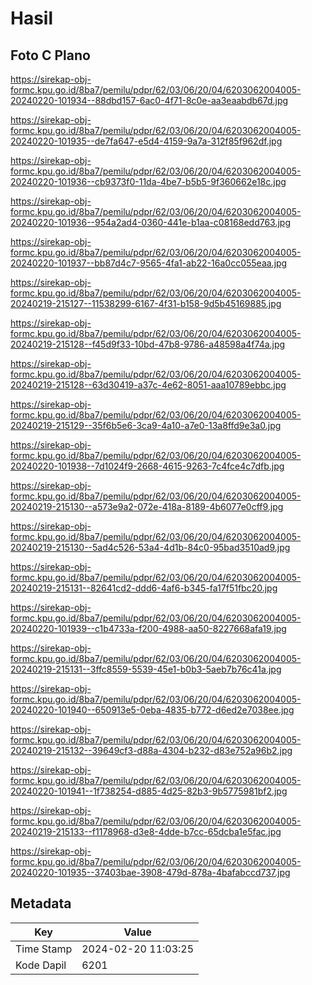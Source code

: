 # Hasil

## Foto C Plano

https://sirekap-obj-formc.kpu.go.id/8ba7/pemilu/pdpr/62/03/06/20/04/6203062004005-20240220-101934--88dbd157-6ac0-4f71-8c0e-aa3eaabdb67d.jpg

https://sirekap-obj-formc.kpu.go.id/8ba7/pemilu/pdpr/62/03/06/20/04/6203062004005-20240220-101935--de7fa647-e5d4-4159-9a7a-312f85f962df.jpg

https://sirekap-obj-formc.kpu.go.id/8ba7/pemilu/pdpr/62/03/06/20/04/6203062004005-20240220-101936--cb9373f0-11da-4be7-b5b5-9f360662e18c.jpg

https://sirekap-obj-formc.kpu.go.id/8ba7/pemilu/pdpr/62/03/06/20/04/6203062004005-20240220-101936--954a2ad4-0360-441e-b1aa-c08168edd763.jpg

https://sirekap-obj-formc.kpu.go.id/8ba7/pemilu/pdpr/62/03/06/20/04/6203062004005-20240220-101937--bb87d4c7-9565-4fa1-ab22-16a0cc055eaa.jpg

https://sirekap-obj-formc.kpu.go.id/8ba7/pemilu/pdpr/62/03/06/20/04/6203062004005-20240219-215127--11538299-6167-4f31-b158-9d5b45169885.jpg

https://sirekap-obj-formc.kpu.go.id/8ba7/pemilu/pdpr/62/03/06/20/04/6203062004005-20240219-215128--f45d9f33-10bd-47b8-9786-a48598a4f74a.jpg

https://sirekap-obj-formc.kpu.go.id/8ba7/pemilu/pdpr/62/03/06/20/04/6203062004005-20240219-215128--63d30419-a37c-4e62-8051-aaa10789ebbc.jpg

https://sirekap-obj-formc.kpu.go.id/8ba7/pemilu/pdpr/62/03/06/20/04/6203062004005-20240219-215129--35f6b5e6-3ca9-4a10-a7e0-13a8ffd9e3a0.jpg

https://sirekap-obj-formc.kpu.go.id/8ba7/pemilu/pdpr/62/03/06/20/04/6203062004005-20240220-101938--7d1024f9-2668-4615-9263-7c4fce4c7dfb.jpg

https://sirekap-obj-formc.kpu.go.id/8ba7/pemilu/pdpr/62/03/06/20/04/6203062004005-20240219-215130--a573e9a2-072e-418a-8189-4b6077e0cff9.jpg

https://sirekap-obj-formc.kpu.go.id/8ba7/pemilu/pdpr/62/03/06/20/04/6203062004005-20240219-215130--5ad4c526-53a4-4d1b-84c0-95bad3510ad9.jpg

https://sirekap-obj-formc.kpu.go.id/8ba7/pemilu/pdpr/62/03/06/20/04/6203062004005-20240219-215131--82641cd2-ddd6-4af6-b345-fa17f51fbc20.jpg

https://sirekap-obj-formc.kpu.go.id/8ba7/pemilu/pdpr/62/03/06/20/04/6203062004005-20240220-101939--c1b4733a-f200-4988-aa50-8227668afa19.jpg

https://sirekap-obj-formc.kpu.go.id/8ba7/pemilu/pdpr/62/03/06/20/04/6203062004005-20240219-215131--3ffc8559-5539-45e1-b0b3-5aeb7b76c41a.jpg

https://sirekap-obj-formc.kpu.go.id/8ba7/pemilu/pdpr/62/03/06/20/04/6203062004005-20240220-101940--650913e5-0eba-4835-b772-d6ed2e7038ee.jpg

https://sirekap-obj-formc.kpu.go.id/8ba7/pemilu/pdpr/62/03/06/20/04/6203062004005-20240219-215132--39649cf3-d88a-4304-b232-d83e752a96b2.jpg

https://sirekap-obj-formc.kpu.go.id/8ba7/pemilu/pdpr/62/03/06/20/04/6203062004005-20240220-101941--1f738254-d885-4d25-82b3-9b5775981bf2.jpg

https://sirekap-obj-formc.kpu.go.id/8ba7/pemilu/pdpr/62/03/06/20/04/6203062004005-20240219-215133--f1178968-d3e8-4dde-b7cc-65dcba1e5fac.jpg

https://sirekap-obj-formc.kpu.go.id/8ba7/pemilu/pdpr/62/03/06/20/04/6203062004005-20240220-101935--37403bae-3908-479d-878a-4bafabccd737.jpg


## Metadata

| Key        | Value               |
| ---------- | ------------------- |
| Time Stamp | 2024-02-20 11:03:25 |
| Kode Dapil | 6201                |



